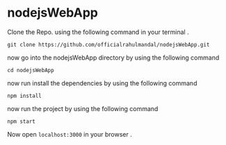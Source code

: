 # nodejsWebApp

Clone the Repo. using the following command in your terminal .

``` git clone https://github.com/officialrahulmandal/nodejsWebApp.git ```

now go into the nodejsWebApp directory by using the following command

``` cd nodejsWebApp ```

now run install the dependencies by using the following command

``` npm install ```

now run the project by using the following command

``` npm start ```

Now open `localhost:3000` in your browser .
